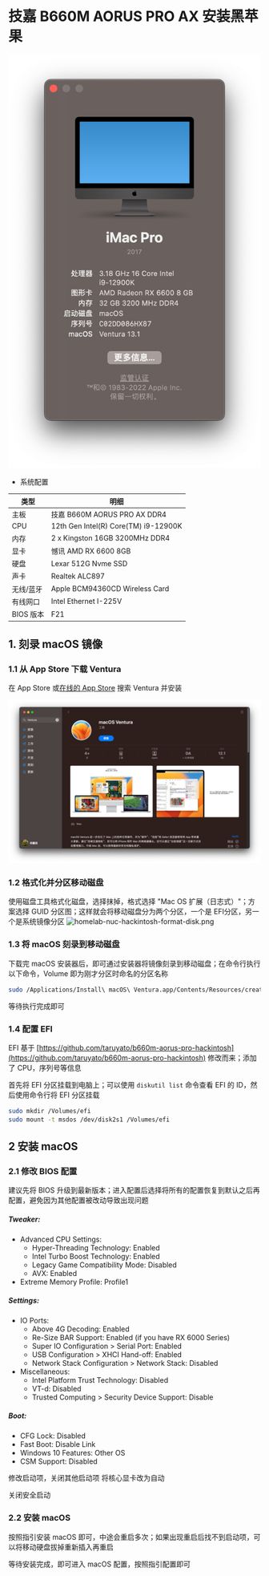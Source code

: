 # 技嘉 B660M AORUS PRO AX 安装黑苹果

![ventura-info](./picture/ventura-info.png)

- 系统配置

| 类型 | 明细 |
| ---- | ---- |
| 主板 | 技嘉 B660M AORUS PRO AX DDR4 |
| CPU | 12th Gen Intel(R) Core(TM) i9-12900K|
| 内存 | 2 x Kingston 16GB 3200MHz DDR4 |
| 显卡 | 憾讯 AMD RX 6600 8GB |
| 硬盘 | Lexar 512G Nvme SSD |
| 声卡 | Realtek ALC897 |
| 无线/蓝牙| Apple BCM94360CD Wireless Card |
| 有线网口 | Intel Ethernet I-225V |
| BIOS 版本 | F21 |

## 1. 刻录 macOS 镜像

### 1.1 从 App Store 下载 Ventura 

在 App Store 或[在线的 App Store](https://www.apple.com/us/search/macOS?src=serp) 搜索 Ventura 并安装

![Download Ventura](./picture/download-ventura.png)

### 1.2 格式化并分区移动磁盘

使用磁盘工具格式化磁盘，选择抹掉，格式选择 "Mac OS 扩展（日志式）"；方案选择 GUID 分区图；这样就会将移动磁盘分为两个分区，一个是 EFI分区，另一个是系统镜像分区
![homelab-nuc-hackintosh-format-disk.png](https://hellowoodes.oss-cn-beijing.aliyuncs.com/picture/homelab-nuc-hackintosh-format-disk.png)

### 1.3 将 macOS 刻录到移动磁盘

下载完 macOS 安装器后，即可通过安装器将镜像刻录到移动磁盘；在命令行执行以下命令，Volume 即为刚才分区时命名的分区名称

```bash
sudo /Applications/Install\ macOS\ Ventura.app/Contents/Resources/createinstallmedia --volume /Volumes/macOS
```

等待执行完成即可

### 1.4 配置 EFI 

EFI 基于 [https://github.com/taruyato/b660m-aorus-pro-hackintosh](https://github.com/taruyato/b660m-aorus-pro-hackintosh) 修改而来；添加了 CPU，序列号等信息

首先将 EFI 分区挂载到电脑上；可以使用 `diskutil list` 命令查看 EFI 的 ID，然后使用命令行将 EFI 分区挂载

```bash
sudo mkdir /Volumes/efi
sudo mount -t msdos /dev/disk2s1 /Volumes/efi
```

## 2 安装 macOS

### 2.1 修改 BIOS 配置

建议先将 BIOS 升级到最新版本；进入配置后选择将所有的配置恢复到默认之后再配置，避免因为其他配置被改动导致出现问题

##### Tweaker:

* Advanced CPU Settings:
  - Hyper-Threading Technology: Enabled
  - Intel Turbo Boost Technology: Enabled
  - Legacy Game Compatibility Mode: Disabled
  - AVX: Enabled
* Extreme Memory Profile: Profile1

##### Settings:

* IO Ports:
  - Above 4G Decoding: Enabled
  - Re-Size BAR Support: Enabled (if you have RX 6000 Series)
  - Super IO Configuration > Serial Port: Enabled
  - USB Configuration > XHCI Hand-off: Enabled
  - Network Stack Configuration > Network Stack: Disabled
* Miscellaneous:
  - Intel Platform Trust Technology: Disabled
  - VT-d: Disabled
  - Trusted Computing > Security Device Support: Disable

##### Boot: 

- CFG Lock: Disabled
- Fast Boot: Disable Link
- Windows 10 Features: Other OS
- CSM Support: Disabled

修改启动项，关闭其他启动项
将核心显卡改为自动

关闭安全启动

### 2.2 安装 macOS 

按照指引安装 macOS 即可，中途会重启多次；如果出现重启后找不到启动项，可以将移动硬盘拔掉重新插入再重启

等待安装完成，即可进入 macOS 配置，按照指引配置即可
